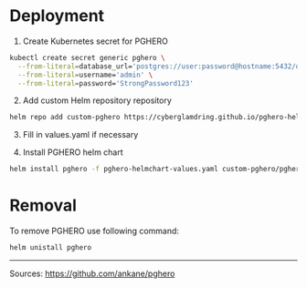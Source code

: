 # Deployment

1. Create Kubernetes secret for PGHERO

```bash
kubectl create secret generic pghero \
  --from-literal=database_url='postgres://user:password@hostname:5432/dbname' \
  --from-literal=username='admin' \
  --from-literal=password='StrongPassword123'
```

2. Add custom Helm repository repository

```bash
helm repo add custom-pghero https://cyberglamdring.github.io/pghero-helmchart/ && helm repo update 
```

3. Fill in values.yaml if necessary

4. Install PGHERO helm chart

```bash
helm install pghero -f pghero-helmchart-values.yaml custom-pghero/pghero 
```

# Removal

To remove PGHERO use following command: 

```bash
helm unistall pghero
```

---
Sources: https://github.com/ankane/pghero
